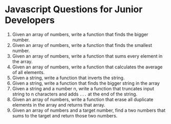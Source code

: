 # Javascript Questions for Junior Developers

1. Given an array of numbers, write a function that finds the bigger number.
2. Given an array of numbers, write a function that finds the smallest number.
3. Given an array of numbers, write a function that sums every element in the array.
4. Given an array of numbers, write a function that calculates the average of all elements.
5. Given a string, write a function that inverts the string.
6. Given a string, write a function that finds the bigger string in the array
7. Given a string and a number n, write a function that truncates input string to n characters and adds `...` at the end of the string.
8. Given an array of numbers, write a function that erase all duplicate elements in the array and returns that array.
9. Given an array of numbers and a target number, find a two numbers that sums to the target and return those two numbers.